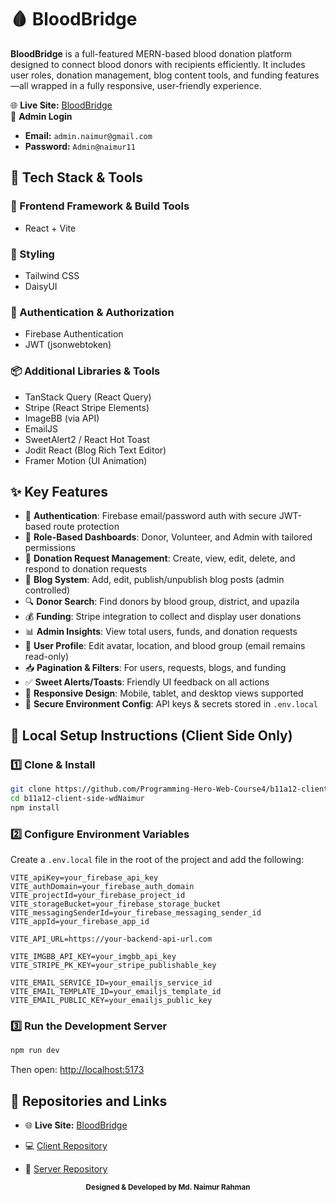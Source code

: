 # 🩸 BloodBridge

**BloodBridge** is a full-featured MERN-based blood donation platform designed to connect blood donors with recipients efficiently. It includes user roles, donation management, blog content tools, and funding features—all wrapped in a fully responsive, user-friendly experience.

🌐 **Live Site:** [BloodBridge](https://bloodbridge-by-naimur.web.app/)  
🛂 **Admin Login**

- **Email:** `admin.naimur@gmail.com`
- **Password:** `Admin@naimur11`

## 🧰 Tech Stack & Tools

### 🔧 Frontend Framework & Build Tools

- React + Vite

### 🎨 Styling

- Tailwind CSS
- DaisyUI

### 🔐 Authentication & Authorization

- Firebase Authentication
- JWT (jsonwebtoken)

### 📦 Additional Libraries & Tools

- TanStack Query (React Query)
- Stripe (React Stripe Elements)
- ImageBB (via API)
- EmailJS
- SweetAlert2 / React Hot Toast
- Jodit React (Blog Rich Text Editor)
- Framer Motion (UI Animation)

## ✨ Key Features

- 🔐 **Authentication**: Firebase email/password auth with secure JWT-based route protection
- 👥 **Role-Based Dashboards**: Donor, Volunteer, and Admin with tailored permissions
- 📝 **Donation Request Management**: Create, view, edit, delete, and respond to donation requests
- 💬 **Blog System**: Add, edit, publish/unpublish blog posts (admin controlled)
- 🔍 **Donor Search**: Find donors by blood group, district, and upazila
- 💰 **Funding**: Stripe integration to collect and display user donations
- 📊 **Admin Insights**: View total users, funds, and donation requests
- 👤 **User Profile**: Edit avatar, location, and blood group (email remains read-only)
- 📥 **Pagination & Filters**: For users, requests, blogs, and funding
- ✅ **Sweet Alerts/Toasts**: Friendly UI feedback on all actions
- 📱 **Responsive Design**: Mobile, tablet, and desktop views supported
- 🔐 **Secure Environment Config**: API keys & secrets stored in `.env.local`

## 🚀 Local Setup Instructions (Client Side Only)

### 1️⃣ Clone & Install

```bash
git clone https://github.com/Programming-Hero-Web-Course4/b11a12-client-side-wdNaimur.git
cd b11a12-client-side-wdNaimur
npm install
```

### 2️⃣ Configure Environment Variables

Create a `.env.local` file in the root of the project and add the following:

```env
VITE_apiKey=your_firebase_api_key
VITE_authDomain=your_firebase_auth_domain
VITE_projectId=your_firebase_project_id
VITE_storageBucket=your_firebase_storage_bucket
VITE_messagingSenderId=your_firebase_messaging_sender_id
VITE_appId=your_firebase_app_id

VITE_API_URL=https://your-backend-api-url.com

VITE_IMGBB_API_KEY=your_imgbb_api_key
VITE_STRIPE_PK_KEY=your_stripe_publishable_key

VITE_EMAIL_SERVICE_ID=your_emailjs_service_id
VITE_EMAIL_TEMPLATE_ID=your_emailjs_template_id
VITE_EMAIL_PUBLIC_KEY=your_emailjs_public_key
```

### 3️⃣ Run the Development Server

```bash
npm run dev
```

Then open: [http://localhost:5173](http://localhost:5173)

## 📁 Repositories and Links

- 🌐 **Live Site:** [BloodBridge](https://bloodbridge-by-naimur.web.app/)

- 💻 [Client Repository](https://github.com/Programming-Hero-Web-Course4/b11a12-client-side-wdNaimur)
- 🔧 [Server Repository](https://github.com/Programming-Hero-Web-Course4/b11a12-server-side-wdNaimur)

<p align="center"><sub><strong>Designed & Developed by Md. Naimur Rahman</strong></sub></p>

